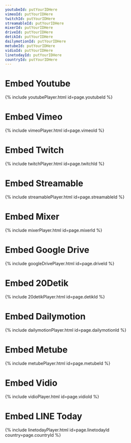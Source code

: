 ```yaml
---
youtubeId: putYourIDHere
vimeoId: putYourIDHere
twitchId: putYourIDHere
streamableId: putYourIDHere
mixerId: putYourIDHere
driveId: putYourIDHere
detikId: putYourIDHere
dailymotionId: putYourIDHere
metubeId: putYourIDHere
vidioId: putYourIDHere
linetodayId: putYourIDHere
countryId: putYourIDHere
---
```


# Embed Youtube

<!---
Include this next line in your .md for Youtube videos, make sure to put your video ID up there!

Example:     youtubeId: lDi9uFcD7XI
-->

{% include youtubePlayer.html id=page.youtubeId %}

# Embed Vimeo

<!---
Include this next line in your .md file for Vimeo videos, make sure to put your video ID up there!

Example:     vimeoID: 22439234
-->

{% include vimeoPlayer.html id=page.vimeoId %}

# Embed Twitch

<!---
Include this next line in your .md file for Twitch videos, make sure to put your video ID up there!

Example:     twitchId: GrotesqueArbitraryGullPupper
-->

{% include twitchPlayer.html id=page.twitchId %}

# Embed Streamable 

<!---
Include this next line in your .md file for Streamable videos, make sure to put your video ID up there!

Example:     streamableId: s9ijg 
-->

{% include streamablePlayer.html id=page.streamableId %}

# Embed Mixer 

<!---
Include this next line in your .md file for Mixer videos, make sure to put your video ID up there!

Example:     mixerId: -Q8g7gGquEqxTNAGaz14qA
-->

{% include mixerPlayer.html id=page.mixerId %}

# Embed Google Drive 

<!---
Include this next line in your .md file for Google Drive videos, make sure to put your video ID up there!

Example:     driveId: 0B7L_dMcaZknxVTRndmdSQ0F5OFE/preview
-->

{% include googleDrivePlayer.html id=page.driveId %}

# Embed 20Detik 

<!---
Include this next line in your .md file for 20Detik videos, make sure to put your video ID up there!

Example:     detikId: 190130051
-->

{% include 20detikPlayer.html id=page.detikId %}

# Embed Dailymotion 

<!---
Include this next line in your .md file for Dailymotion videos, make sure to put your video ID up there!

Example:     dailymotionId: x2btuie
-->

{% include dailymotionPlayer.html id=page.dailymotionId %}

# Embed Metube 

<!---
Include this next line in your .md file for Metube videos, make sure to put your video ID up there!

Example:     metubeId: 11107214
-->

{% include metubePlayer.html id=page.metubeId %}

# Embed Vidio 

<!---
Include this next line in your .md file for Vidio videos, make sure to put your video ID up there!

Example:     vidioId: 1671743
-->

{% include vidioPlayer.html id=page.vidioId %}

# Embed LINE Today 

<!---
Include these next lines in your .md file for LINE Today videos, make sure to put your video and country ID up there!

Example:     linetodayId: abcdefg 
             countryId: hk
-->

{% include linetodayPlayer.html id=page.linetodayId country=page.countryId %}



